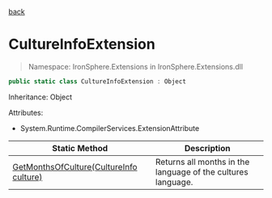 ﻿[back](/IronSphere.Extensions/types)

# CultureInfoExtension

> Namespace: IronSphere.Extensions in  IronSphere.Extensions.dll



```csharp
public static class CultureInfoExtension : Object
```
Inheritance: Object



Attributes:
        
* System.Runtime.CompilerServices.ExtensionAttribute




| Static Method | Description |
| --- | --- |
| [GetMonthsOfCulture(CultureInfo culture)](CultureInfoExtension_GetMonthsOfCulture(CultureInfo)) | Returns all months in the language of the cultures language. |
